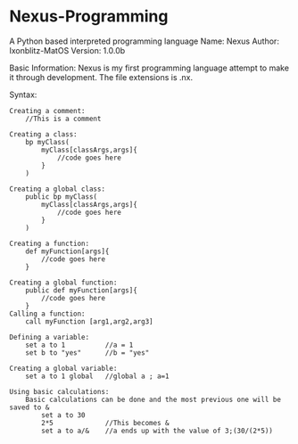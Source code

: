 # Nexus-Programming
A Python based interpreted programming language
Name:  Nexus
Author: Ixonblitz-MatOS
Version:  1.0.0b

Basic Information:
    Nexus is my first programming language attempt to make it through development. The file extensions is .nx. 

Syntax: 

    Creating a comment: 
        //This is a comment

    Creating a class:
        bp myClass(
            myClass[classArgs,args]{
                //code goes here
            }
        )

    Creating a global class:
        public bp myClass(
            myClass[classArgs,args]{
                //code goes here
            }
        )

    Creating a function:
        def myFunction[args]{
            //code goes here
        }

    Creating a global function:
        public def myFunction[args]{
            //code goes here
        }
    Calling a function:
        call myFunction [arg1,arg2,arg3]

    Defining a variable:
        set a to 1          //a = 1
        set b to "yes"      //b = "yes"

    Creating a global variable: 
        set a to 1 global   //global a ; a=1

    Using basic calculations:
        Basic calculations can be done and the most previous one will be saved to &
            set a to 30
            2*5             //This becomes &
            set a to a/&    //a ends up with the value of 3;(30/(2*5))
            
